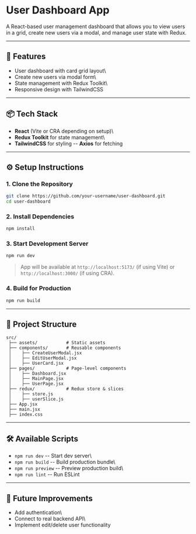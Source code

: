 # User Dashboard App

A React-based user management dashboard that allows you to view users in
a grid, create new users via a modal, and manage user state with Redux.

------------------------------------------------------------------------

## 🚀 Features

-   User dashboard with card grid layout\
-   Create new users via modal form\
-   State management with Redux Toolkit\
-   Responsive design with TailwindCSS

------------------------------------------------------------------------

## 📦 Tech Stack

-   **React** (Vite or CRA depending on setup)\
-   **Redux Toolkit** for state management\
-   **TailwindCSS** for styling
--  **Axios** for fetching

------------------------------------------------------------------------

## ⚙️ Setup Instructions

### 1. Clone the Repository

``` bash
git clone https://github.com/your-username/user-dashboard.git
cd user-dashboard
```

### 2. Install Dependencies

``` bash
npm install
```

### 3. Start Development Server

``` bash
npm run dev
```

> App will be available at `http://localhost:5173/` (if using Vite) or
> `http://localhost:3000/` (if using CRA).

### 4. Build for Production

``` bash
npm run build
```

------------------------------------------------------------------------

## 📂 Project Structure

    src/
     ├── assets/           # Static assets
     ├── components/       # Reusable components
     │    ├── CreateUserModal.jsx
     │    ├── EditUserModal.jsx
     │    ├── UserCard.jsx
     ├── pages/            # Page-level components
     │    ├── Dashboard.jsx
     │    ├── MainPage.jsx
     │    ├── UserPage.jsx
     ├── redux/            # Redux store & slices
     │    ├── store.js
     │    ├── userSlice.js
     ├── App.jsx
     ├── main.jsx
     ├── index.css

------------------------------------------------------------------------

## 🛠️ Available Scripts

-   `npm run dev` -- Start dev server\
-   `npm run build` -- Build production bundle\
-   `npm run preview` -- Preview production build\
-   `npm run lint` -- Run ESLint

------------------------------------------------------------------------

## 📖 Future Improvements

-   Add authentication\
-   Connect to real backend API\
-   Implement edit/delete user functionality
